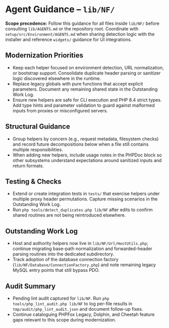 # Agent Guidance – `lib/NF/`

**Scope precedence:** Follow this guidance for all files inside `lib/NF/` before consulting
`lib/AGENTS.md` or the repository root. Coordinate with `setup/src/Environment/AGENTS.md` when
sharing detection logic with the installer and reference `widgets/` guidance for UI integrations.

## Modernization Priorities
- Keep each helper focused on environment detection, URL normalization, or bootstrap support.
  Consolidate duplicate header parsing or sanitizer logic discovered elsewhere in the runtime.
- Replace legacy globals with pure functions that accept explicit parameters. Document any
  remaining shared state in the Outstanding Work Log.
- Ensure new helpers are safe for CLI execution and PHP 8.4 strict types. Add type hints and
  parameter validation to guard against malformed inputs from proxies or misconfigured servers.

## Structural Guidance
- Group helpers by concern (e.g., request metadata, filesystem checks) and record future
  decompositions below when a file still contains multiple responsibilities.
- When adding new helpers, include usage notes in the PHPDoc block so other subsystems understand
  expectations around sanitized inputs and return formats.

## Testing & Checks
- Extend or create integration tests in `tests/` that exercise helpers under multiple proxy header
  permutations. Capture missing scenarios in the Outstanding Work Log.
- Run `php tools/detect_duplicates.php lib/NF` after edits to confirm shared routines are not being
  reintroduced elsewhere.

## Outstanding Work Log
- Host and authority helpers now live in `lib/NF/Url/HostUtils.php`; continue migrating base-path
  normalization and forwarded-header parsing routines into the dedicated subdirectory.
- Track adoption of the database connection factory (`lib/NF/Database/ConnectionFactory.php`) and
  note remaining legacy MySQL entry points that still bypass PDO.

## Audit Summary
- Pending lint audit captured for `lib/NF`. Run `php tools/php_lint_audit.php lib/NF` to log per-file results in `tmp/audit/php_lint_audit.json` and document follow-up fixes.
- Continue cataloguing PHPFox Legacy, Dolphin, and Cheetah feature gaps relevant to this scope during modernization.
